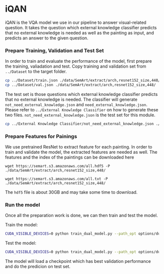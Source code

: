 # iQAN

iQAN is the VQA model we use in our pipeline to answer visual-related question. It takes the question which  external knowledge classifier predicts that no external knowledge is needed as well as the painting as input,  and predicts an answer to the given question.

### Prepare Training, Validation and Test Set

In order to train and evaluate the performance of the model, first prepare the training, valiadation and test. Copy training and validation set from `../Dataset` to the target folder.

```bash
cp ../Dataset/train.json ./data/SemArt/extract/arch,resnet152_size,448/
cp ../Dataset/val.json ./data/SemArt/extract/arch,resnet152_size,448/
```

The test set is those questions which external knowledge classifier predicts that no external knowledge is needed. The classifier will generate `not_need_external_knowledge.json` and `need_external_knowledge.json`. Please refer to `../External Knowledge Classifier` on how to generate these two files. `not_need_external_knowledge.json` is the test set for this module.

```bash
cp ../External Knowledge Classifier/not_need_external_knowledge.json ./data/SemArt/extract/arch,resnet152_size,448/
```

### Prepare Features for Painings

We use pretrained ResNet to extract feature for each painting. In order to train and validate the model, the extracted features are needed as well. The features and the index of the paintings can be downloaded here

```
wget https://semart.s3.amazonaws.com/all.hdf5 -P ./data/SemArt/extract/arch,resnet152_size,448/
```

```
wget https://semart.s3.amazonaws.com/all.txt -P ./data/SemArt/extract/arch,resnet152_size,448/
```

The `hdf5` file is about 30GB and may take some time to download.

### Run the model

Once all the preparation work is done, we can then train and test the model.

Train the model:

```bash
CUDA_VISIBLE_DEVICES=0 python train_dual_model.py --path_opt options/dual_model/dual_model_MUTAN_skipthought.yaml --dir_logs logs/dual_model/iQAN_Mutan_skipthought_dual_training/ --share_embeddings -b 8
```

Test the model:

```bash
CUDA_VISIBLE_DEVICES=0 python train_dual_model.py --path_opt options/dual_model/dual_model_MUTAN_skipthought.yaml --dir_logs logs/dual_model/iQAN_Mutan_skipthought_dual_training/ --resume best -e --share_embeddings -b 8
```

The model will load a checkpoint which has best validation performance and do the predicion on test set.